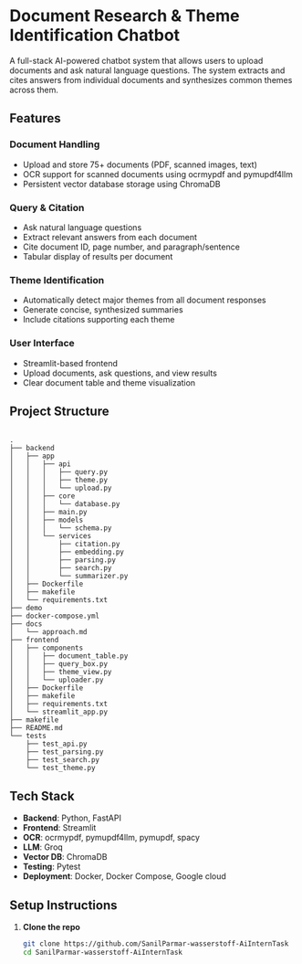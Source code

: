 # Document Research & Theme Identification Chatbot

A full-stack AI-powered chatbot system that allows users to upload documents and ask natural language questions. The system extracts and cites answers from individual documents and synthesizes common themes across them.

## Features

### Document Handling
- Upload and store 75+ documents (PDF, scanned images, text)
- OCR support for scanned documents using ocrmypdf and pymupdf4llm
- Persistent vector database storage using ChromaDB

### Query & Citation
- Ask natural language questions
- Extract relevant answers from each document
- Cite document ID, page number, and paragraph/sentence
- Tabular display of results per document

### Theme Identification
- Automatically detect major themes from all document responses
- Generate concise, synthesized summaries
- Include citations supporting each theme

### User Interface
- Streamlit-based frontend
- Upload documents, ask questions, and view results
- Clear document table and theme visualization

## Project Structure
```

.
├── backend
│   ├── app
│   │   ├── api
│   │   │   ├── query.py
│   │   │   ├── theme.py
│   │   │   └── upload.py
│   │   ├── core
│   │   │   └── database.py
│   │   ├── main.py
│   │   ├── models
│   │   │   └── schema.py
│   │   └── services
│   │       ├── citation.py
│   │       ├── embedding.py
│   │       ├── parsing.py
│   │       ├── search.py
│   │       └── summarizer.py
│   ├── Dockerfile
│   ├── makefile
│   └── requirements.txt
├── demo
├── docker-compose.yml
├── docs
│   └── approach.md
├── frontend
│   ├── components
│   │   ├── document_table.py
│   │   ├── query_box.py
│   │   ├── theme_view.py
│   │   └── uploader.py
│   ├── Dockerfile
│   ├── makefile
│   ├── requirements.txt
│   └── streamlit_app.py
├── makefile
├── README.md
└── tests
    ├── test_api.py
    ├── test_parsing.py
    ├── test_search.py
    └── test_theme.py

```

## Tech Stack

- **Backend**: Python, FastAPI  
- **Frontend**: Streamlit  
- **OCR**: ocrmypdf, pymupdf4llm, pymupdf, spacy
- **LLM**: Groq  
- **Vector DB**: ChromaDB  
- **Testing**: Pytest  
- **Deployment**: Docker, Docker Compose, Google cloud

## Setup Instructions

1. **Clone the repo**
   ```bash
   git clone https://github.com/SanilParmar-wasserstoff-AiInternTask
   cd SanilParmar-wasserstoff-AiInternTask
